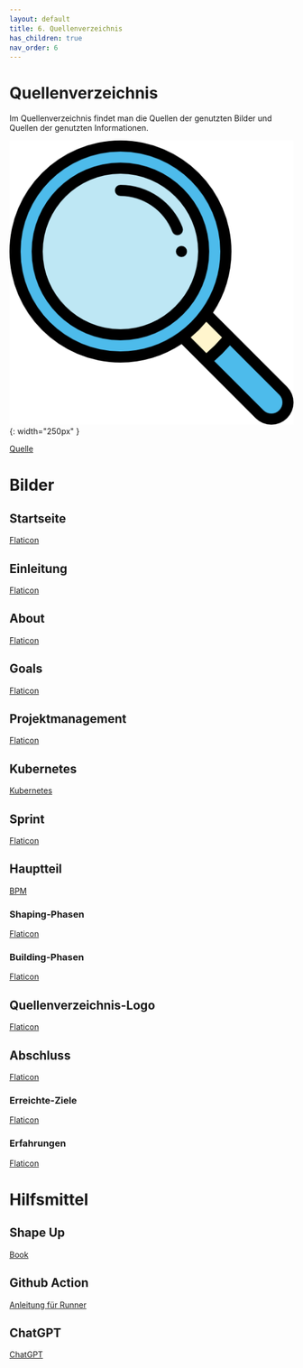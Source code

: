 ```yaml
---
layout: default
title: 6. Quellenverzeichnis
has_children: true
nav_order: 6
---
```


# Quellenverzeichnis

Im Quellenverzeichnis findet man die Quellen der genutzten Bilder und Quellen der genutzten Informationen.

![Luppe](../ressources/bilder/loupe.png){: width="250px" }

[Quelle](#quellenverzeichnis-logo)

# Bilder

## Startseite
[Flaticon](https://www.flaticon.com/free-icon/welcome-back_5229354?term=welcome&related_id=5229354)

## Einleitung
[Flaticon](https://www.flaticon.com/free-icon/presentation_3534078?term=introduction&related_id=3534078)

## About
[Flaticon](https://www.flaticon.com/free-icon/idea_1253804?term=idea&page=1&position=11&origin=search&related_id=1253804)

## Goals
[Flaticon](https://www.flaticon.com/free-icon/goal_1534999?term=goals&related_id=1534999)

## Projektmanagement
[Flaticon](https://www.flaticon.com/free-icon/task-management_15757011?term=project+management&page=1&position=15&origin=search&related_id=15757011)

## Kubernetes
[Kubernetes](https://tecbrix.com/wp-content/uploads/2022/05/kubernetes.png)

## Sprint
[Flaticon](https://www.flaticon.com/free-icon/scrum_5108922?term=sprint&page=1&position=29&origin=search&related_id=5108922)

## Hauptteil
[BPM](https://www.flaticon.com/free-icon/cloud-database_3715079?term=cloud+server&related_id=3715079)

### Shaping-Phasen
[Flaticon](https://www.flaticon.com/free-icon/creative-mind_18986729?term=forming&page=1&position=84&origin=search&related_id=18986729)

### Building-Phasen
[Flaticon](https://www.flaticon.com/free-icon/working_9483031?term=improve&related_id=9483031)

## Quellenverzeichnis-Logo
[Flaticon](https://www.flaticon.com/free-icon/loupe_751381?term=loupe&related_id=751381)

## Abschluss
[Flaticon](https://www.flaticon.com/free-icon/goal_987397?term=finish&page=1&position=10&origin=search&related_id=987397)

### Erreichte-Ziele
[Flaticon](https://www.flaticon.com/free-icon/success_8910882?term=achieve&related_id=8910882)

### Erfahrungen
[Flaticon](https://www.flaticon.com/free-icon/verification_9948779?term=verification&page=1&position=53&origin=search&related_id=9948779)

# Hilfsmittel

## Shape Up
[Book](https://basecamp.com/shapeup/0.3-chapter-01)
## Github Action
[Anleitung für Runner](https://docs.github.com/en/actions/hosting-your-own-runners/managing-self-hosted-runners-with-actions-runner-controller/quickstart-for-actions-runner-controller#legal-notice)
## ChatGPT
[ChatGPT](https://chat.openai.com/)
